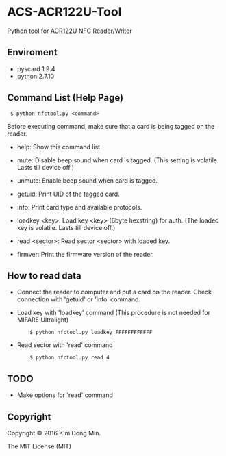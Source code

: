 # ACS-ACR122U-Tool
Python tool for ACR122U NFC Reader/Writer

## Enviroment
* pyscard 1.9.4
* python 2.7.10

## Command List (Help Page)
     $ python nfctool.py <command>

 Before executing command, make sure that a card is being tagged on the reader.

* help: Show this command list

* mute: Disable beep sound when card is tagged. (This setting is volatile. Lasts till device off.)

* unmute: Enable beep sound when card is tagged.

* getuid: Print UID of the tagged card.

* info: Print card type and available protocols.

* loadkey \<key\>: Load key \<key\> (6byte hexstring) for auth. (The loaded key is volatile. Lasts till device off.)

* read \<sector\>: Read sector \<sector\> with loaded key.

* firmver: Print the firmware version of the reader.

## How to read data
* Connect the reader to computer and put a card on the reader. Check connection with 'getuid' or 'info' command.

* Load key with 'loadkey' command (This procedure is not needed for MIFARE Ultralight)

          $ python nfctool.py loadkey FFFFFFFFFFFF

* Read sector with 'read' command

          $ python nfctool.py read 4

## TODO
* Make options for 'read' command

## Copyright
Copyright © 2016 Kim Dong Min.

The MIT License (MIT)
